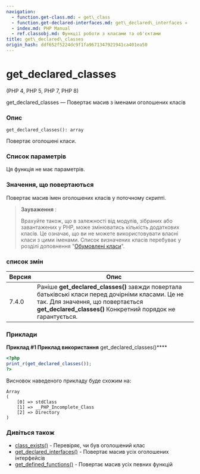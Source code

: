 ```yaml
---
navigation:
  - function.get-class.md: « get\_class
  - function.get-declared-interfaces.md: get\_declared\_interfaces »
  - index.md: PHP Manual
  - ref.classobj.md: Функції роботи з класами та об'єктами
title: get\_declared\_classes
origin_hash: ddf652f5224dc9f1fa9671347921941ca401ea50
---
```

# get\_declared\_classes

(PHP 4, PHP 5, PHP 7, PHP 8)

get\_declared\_classes — Повертає масив з іменами оголошених класів

### Опис

```methodsynopsis
get_declared_classes(): array
```

Повертає оголошені класи.

### Список параметрів

Ця функція не має параметрів.

### Значення, що повертаються

Повертає масив імен оголошених класів у поточному скрипті.

> **Зауваження** :
> 
> Врахуйте також, що в залежності від модулів, зібраних або завантажених у PHP, може змінюватись кількість додаткових класів. Це означає, що ви не можете використовувати власні класи з цими іменами. Список визначених класів перебуває у розділі доповнення "[Обумовлені класи](reserved.classes.md)".

### список змін

| Версия | Опис |
| --- | --- |
| 7.4.0 | Раніше **get\_declared\_classes()** завжди повертала батьківські класи перед дочірніми класами. Це не так. Для значення, що повертається **get\_declared\_classes()** Конкретний порядок не гарантується. |

### Приклади

**Приклад #1 Приклад використання** get\_declared\_classes()\*\*\*\*

```php
<?php
print_r(get_declared_classes());
?>
```

Висновок наведеного прикладу буде схожим на:

```
Array
(
    [0] => stdClass
    [1] => __PHP_Incomplete_Class
    [2] => Directory
)
```

### Дивіться також

-   [class\_exists()](function.class-exists.md) \- Перевіряє, чи був оголошений клас
-   [get\_declared\_interfaces()](function.get-declared-interfaces.md) \- Повертає масив усіх оголошених інтерфейсів
-   [get\_defined\_functions()](function.get-defined-functions.md) \- Повертає масив усіх певних функцій
